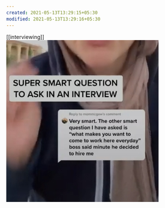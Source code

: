 ```yaml
---
created: 2021-05-13T13:29:15+05:30
modified: 2021-05-13T13:29:16+05:30
---
```

[[interviewing]]
![Image](./media/IMG_1620892754567.jpg)
